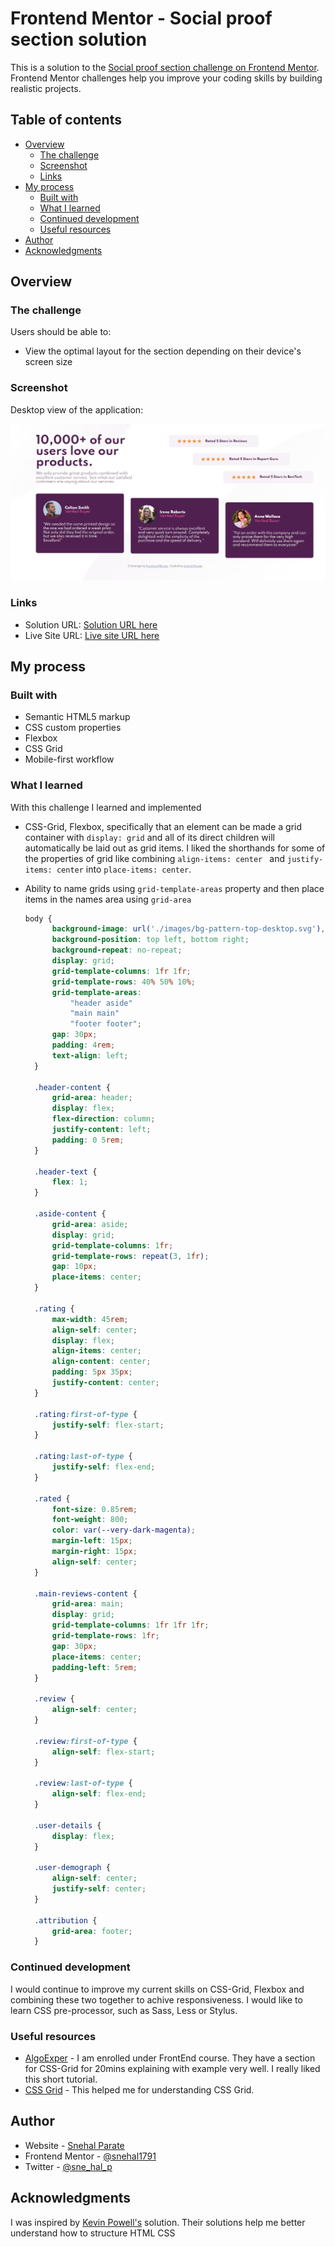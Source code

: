 # Frontend Mentor - Social proof section solution

This is a solution to the [Social proof section challenge on Frontend Mentor](https://www.frontendmentor.io/challenges/social-proof-section-6e0qTv_bA). Frontend Mentor challenges help you improve your coding skills by building realistic projects. 

## Table of contents

- [Overview](#overview)
  - [The challenge](#the-challenge)
  - [Screenshot](#screenshot)
  - [Links](#links)
- [My process](#my-process)
  - [Built with](#built-with)
  - [What I learned](#what-i-learned)
  - [Continued development](#continued-development)
  - [Useful resources](#useful-resources)
- [Author](#author)
- [Acknowledgments](#acknowledgments)

## Overview

### The challenge

Users should be able to:

- View the optimal layout for the section depending on their device's screen size

### Screenshot

Desktop view of the application:

![Deskstop](./images/desktopLive.png)


### Links

- Solution URL: [Solution URL here](https://github.com/snehal1791/social-proof-section-master)
- Live Site URL: [Live site URL here](https://snehal1791.github.io/social-proof-section-master/)

## My process

### Built with

- Semantic HTML5 markup
- CSS custom properties
- Flexbox
- CSS Grid
- Mobile-first workflow

### What I learned

With this challenge I learned and implemented 
- CSS-Grid, Flexbox, specifically that an element can be made a grid container with `display: grid` and all of its direct children will automatically be laid out as grid items. I liked the shorthands for some of the properties of grid like combining `align-items: center ` and `justify-items: center` into `place-items: center`.
- Ability to name grids using `grid-template-areas` property and then place items in the names area using `grid-area`

  ```css
  body {
        background-image: url('./images/bg-pattern-top-desktop.svg'), url('./images/bg-pattern-bottom-desktop.svg');
        background-position: top left, bottom right;
        background-repeat: no-repeat;
        display: grid;
        grid-template-columns: 1fr 1fr;
        grid-template-rows: 40% 50% 10%;
        grid-template-areas:
            "header aside"
            "main main"
            "footer footer";
        gap: 30px;
        padding: 4rem;
        text-align: left;
    }

    .header-content {
        grid-area: header;
        display: flex;
        flex-direction: column;
        justify-content: left;
        padding: 0 5rem;
    }

    .header-text {
        flex: 1;
    }

    .aside-content {
        grid-area: aside;
        display: grid;
        grid-template-columns: 1fr;
        grid-template-rows: repeat(3, 1fr);
        gap: 10px;
        place-items: center;
    }

    .rating {
        max-width: 45rem;
        align-self: center;
        display: flex;
        align-items: center;
        align-content: center;
        padding: 5px 35px;
        justify-content: center;
    }

    .rating:first-of-type {
        justify-self: flex-start;
    }

    .rating:last-of-type {
        justify-self: flex-end;
    }

    .rated {
        font-size: 0.85rem;
        font-weight: 800;
        color: var(--very-dark-magenta);
        margin-left: 15px;
        margin-right: 15px;
        align-self: center;
    }

    .main-reviews-content {
        grid-area: main;
        display: grid;
        grid-template-columns: 1fr 1fr 1fr;
        grid-template-rows: 1fr;
        gap: 30px;
        place-items: center;
        padding-left: 5rem;
    }

    .review {
        align-self: center;
    }

    .review:first-of-type {
        align-self: flex-start;
    }

    .review:last-of-type {
        align-self: flex-end;
    }

    .user-details {
        display: flex;
    }

    .user-demograph {
        align-self: center;
        justify-self: center;
    }

    .attribution {
        grid-area: footer;
    }
  ```

### Continued development

I would continue to improve my current skills on CSS-Grid, Flexbox and combining these two together to achive responsiveness. I would like to learn CSS pre-processor, such as Sass, Less or Stylus.

### Useful resources

- [AlgoExper](https://www.algoexpert.io/frontend/css-crash-course/css-grid) - I am enrolled under FrontEnd course. They have a section for CSS-Grid for 20mins explaining with example very well. I really liked this short tutorial.
- [CSS Grid](https://css-tricks.com/snippets/css/complete-guide-grid/) - This helped me for understanding CSS Grid.


## Author

- Website - [Snehal Parate](https://snehal1791.github.io/portfolio/)
- Frontend Mentor - [@snehal1791](https://www.frontendmentor.io/profile/snehal1791)
- Twitter - [@sne_hal_p](https://twitter.com/sne_hal_p)


## Acknowledgments

I was inspired by [Kevin Powell's](https://www.youtube.com/watch?v=K27WULzr2P8&ab_channel=KevinPowell) solution.
Their solutions help me better understand how to structure HTML CSS
